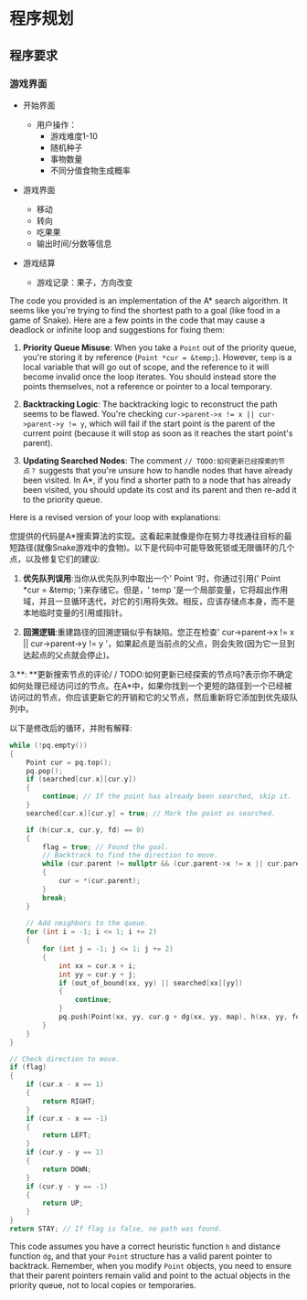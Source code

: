 # 程序规划

## 程序要求

### 游戏界面
- 开始界面
  - 用户操作：
    - 游戏难度1-10
    - 随机种子
    - 事物数量
    - 不同分值食物生成概率

- 游戏界面
  - 移动
  - 转向
  - 吃果果
  - 输出时间/分数等信息

- 游戏结算
  - 游戏记录：果子，方向改变

The code you provided is an implementation of the A* search algorithm. It seems like you're trying to find the shortest path to a goal (like food in a game of Snake). Here are a few points in the code that may cause a deadlock or infinite loop and suggestions for fixing them:

1. **Priority Queue Misuse**: When you take a `Point` out of the priority queue, you're storing it by reference (`Point *cur = &temp;`). However, `temp` is a local variable that will go out of scope, and the reference to it will become invalid once the loop iterates. You should instead store the points themselves, not a reference or pointer to a local temporary.

2. **Backtracking Logic**: The backtracking logic to reconstruct the path seems to be flawed. You're checking `cur->parent->x != x || cur->parent->y != y`, which will fail if the start point is the parent of the current point (because it will stop as soon as it reaches the start point's parent).

3. **Updating Searched Nodes**: The comment `// TODO:如何更新已经探索的节点？` suggests that you're unsure how to handle nodes that have already been visited. In A*, if you find a shorter path to a node that has already been visited, you should update its cost and its parent and then re-add it to the priority queue.

Here is a revised version of your loop with explanations:



您提供的代码是A*搜索算法的实现。这看起来就像是你在努力寻找通往目标的最短路径(就像Snake游戏中的食物)。以下是代码中可能导致死锁或无限循环的几个点，以及修复它们的建议:



1. **优先队列误用**:当你从优先队列中取出一个' Point '时，你通过引用(' Point *cur = &temp; ')来存储它。但是，' temp '是一个局部变量，它将超出作用域，并且一旦循环迭代，对它的引用将失效。相反，应该存储点本身，而不是本地临时变量的引用或指针。



2. **回溯逻辑**:重建路径的回溯逻辑似乎有缺陷。您正在检查' cur->parent->x != x || cur->parent->y != y '，如果起点是当前点的父点，则会失败(因为它一旦到达起点的父点就会停止)。



3.**: **更新搜索节点的评论/ / TODO:如何更新已经探索的节点吗?表示你不确定如何处理已经访问过的节点。在A*中，如果你找到一个更短的路径到一个已经被访问过的节点，你应该更新它的开销和它的父节点，然后重新将它添加到优先级队列中。



以下是修改后的循环，并附有解释:
```c++
while (!pq.empty())
{
    Point cur = pq.top();
    pq.pop();
    if (searched[cur.x][cur.y])
    {
        continue; // If the point has already been searched, skip it.
    }
    searched[cur.x][cur.y] = true; // Mark the point as searched.

    if (h(cur.x, cur.y, fd) == 0)
    {
        flag = true; // Found the goal.
        // Backtrack to find the direction to move.
        while (cur.parent != nullptr && (cur.parent->x != x || cur.parent->y != y))
        {
            cur = *(cur.parent);
        }
        break;
    }
    
    // Add neighbors to the queue.
    for (int i = -1; i <= 1; i += 2)
    {
        for (int j = -1; j <= 1; j += 2)
        {
            int xx = cur.x + i;
            int yy = cur.y + j;
            if (out_of_bound(xx, yy) || searched[xx][yy])
            {
                continue;
            }
            pq.push(Point(xx, yy, cur.g + dg(xx, yy, map), h(xx, yy, fd), &cur));
        }
    }
}

// Check direction to move.
if (flag)
{
    if (cur.x - x == 1)
    {
        return RIGHT;
    }
    if (cur.x - x == -1)
    {
        return LEFT;
    }
    if (cur.y - y == 1)
    {
        return DOWN;
    }
    if (cur.y - y == -1)
    {
        return UP;
    }
}
return STAY; // If flag is false, no path was found.
```

This code assumes you have a correct heuristic function `h` and distance function `dg`, and that your `Point` structure has a valid parent pointer to backtrack. Remember, when you modify `Point` objects, you need to ensure that their parent pointers remain valid and point to the actual objects in the priority queue, not to local copies or temporaries.